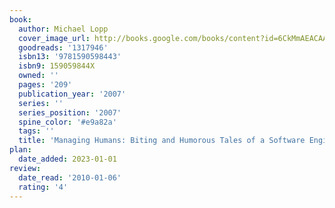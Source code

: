 ```yaml
---
book:
  author: Michael Lopp
  cover_image_url: http://books.google.com/books/content?id=6CkMmAEACAAJ&printsec=frontcover&img=1&zoom=1&source=gbs_api
  goodreads: '1317946'
  isbn13: '9781590598443'
  isbn9: 159059844X
  owned: ''
  pages: '209'
  publication_year: '2007'
  series: ''
  series_position: '2007'
  spine_color: '#e9a82a'
  tags: ''
  title: 'Managing Humans: Biting and Humorous Tales of a Software Engineering Manager'
plan:
  date_added: 2023-01-01
review:
  date_read: '2010-01-06'
  rating: '4'
---
```

